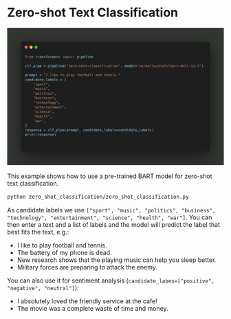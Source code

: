 # Zero-shot Text Classification

![Alt text](../code_png_images/zero_shot_classification.png?raw=true)

This example shows how to use a pre-trained BART model for zero-shot text classification.

```bash
python zero_shot_classification/zero_shot_classification.py
```

As candidate labels we use `["sport", "music", "politics", "business", "technology", "entertainment", "science", "health", "war"]`.
You can then enter a text and a list of labels and the model will predict the label that best fits the text, e.g.:

- I like to play football and tennis.
- The battery of my phone is dead.
- New research shows that the playing music can help you sleep better.
- Military forces are preparing to attack the enemy.

You can also use it for sentiment analysis (`candidate_labes=["positive", "negative", "neutral"]`):

- I absolutely loved the friendly service at the cafe!
- The movie was a complete waste of time and money.
